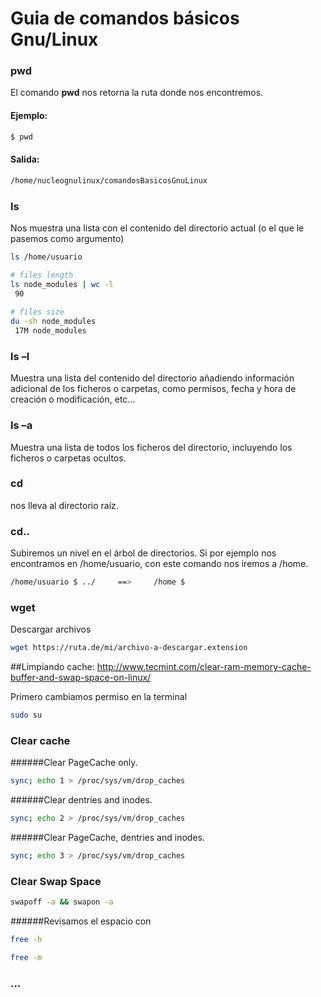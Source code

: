 # Guia de comandos básicos Gnu/Linux 


### pwd
El comando **pwd** nos retorna la ruta donde nos encontremos.
#### Ejemplo:
```bash
$ pwd
```
#### Salida:
```bash
/home/nucleognulinux/comandosBasicosGnuLinux
```

### **ls**
Nos muestra una lista con el contenido del directorio actual (o el que le pasemos como argumento) 
```bash
ls /home/usuario

# files length
ls node_modules | wc -l
 90
 
# files size
du -sh node_modules
 17M node_modules
```


### **ls –l**
Muestra una lista del contenido del directorio añadiendo información adicional de los ficheros o carpetas, como permisos, fecha y hora de creación o modificación, etc…


### **ls –a**
Muestra una lista de todos los ficheros del directorio, incluyendo los ficheros o carpetas ocultos.


### **cd**
nos lleva al directorio raíz.


### **cd..**
Subiremos un nivel en el árbol de directorios. Si por ejemplo nos encontramos en /home/usuario, con este comando nos iremos a /home.
```bash
/home/usuario $ ../		==>		/home $
```

### **wget**
Descargar archivos 
```bash
wget https://ruta.de/mi/archivo-a-descargar.extension
```

##Limpiando cache:
http://www.tecmint.com/clear-ram-memory-cache-buffer-and-swap-space-on-linux/

Primero cambiamos permiso en la terminal
```bash
sudo su
```
### **Clear cache**
######Clear PageCache only.
```bash
sync; echo 1 > /proc/sys/vm/drop_caches
```
######Clear dentries and inodes.
```bash
sync; echo 2 > /proc/sys/vm/drop_caches
```
######Clear PageCache, dentries and inodes.
```bash
sync; echo 3 > /proc/sys/vm/drop_caches 
```
### **Clear Swap Space**
```bash
swapoff -a && swapon -a
```
######Revisamos el espacio con
```bash
free -h
```
```bash
free -m
```

### ...
